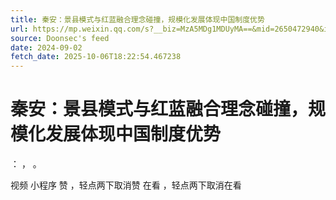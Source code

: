 ```yaml
---
title: 秦安：景县模式与红蓝融合理念碰撞，规模化发展体现中国制度优势
url: https://mp.weixin.qq.com/s?__biz=MzA5MDg1MDUyMA==&mid=2650472940&idx=3&sn=e18176c39099464b81968f0ba61d825d
source: Doonsec's feed
date: 2024-09-02
fetch_date: 2025-10-06T18:22:54.467238
---
```


# 秦安：景县模式与红蓝融合理念碰撞，规模化发展体现中国制度优势

：
，
。

视频
小程序
赞
，轻点两下取消赞
在看
，轻点两下取消在看